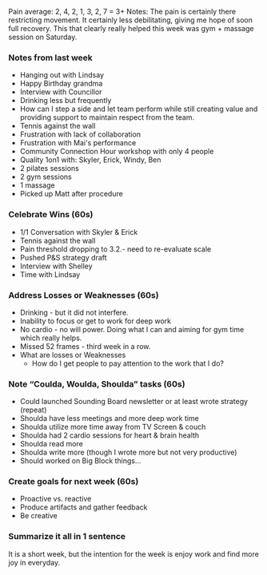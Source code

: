 Pain average: 2, 4, 2, 1, 3, 2, 7 = 3+
Notes: The pain is certainly there restricting movement. It certainly less debilitating, giving me hope of soon full recovery. This that clearly really helped this week was gym + massage session on Saturday. 

### Notes from last week
- Hanging out with Lindsay
- Happy Birthday grandma
- Interview with Councillor
- Drinking less but frequently
- How can I step a side and let team perform while still creating value and providing support to maintain respect from the team. 
- Tennis against the wall
- Frustration with lack of collaboration
- Frustration with Mai's performance
- Community Connection Hour workshop with only 4 people
- Quality 1on1 with: Skyler, Erick, Windy, Ben
- 2 pilates sessions
- 2 gym sessions
- 1 massage
- Picked up Matt after procedure
### Celebrate Wins  (60s)
- 1/1 Conversation with Skyler & Erick
- Tennis against the wall
- Pain threshold dropping to 3.2.- need to re-evaluate scale
- Pushed P&S strategy draft
- Interview with Shelley
- Time with Lindsay
### Address Losses or Weaknesses  (60s)
- Drinking - but it did not interfere. 
- Inability to focus or get to work for deep work
- No cardio - no will power. Doing what I can and aiming for gym time which really helps.
- Missed 52 frames - third week in a row.
- What are losses or Weaknesses
	- How do I get people to pay attention to the work that I do?

### Note “Coulda, Woulda, Shoulda” tasks (60s)
* Could launched Sounding Board newsletter or at least wrote strategy (repeat)
* Shoulda have less meetings and more deep work time
* Shoulda utilize more time away from TV Screen & couch
* Shoulda had 2 cardio sessions for heart & brain health
* Shoulda read more
* Shoulda write more (though I wrote more but not very productive)
* Should worked on Big Block things... 

### Create goals for next week (60s)
- Proactive vs. reactive
- Produce artifacts and gather feedback
- Be creative

### Summarize it all in 1 sentence
It is a short week, but the intention for the week is enjoy work and find more joy in everyday.